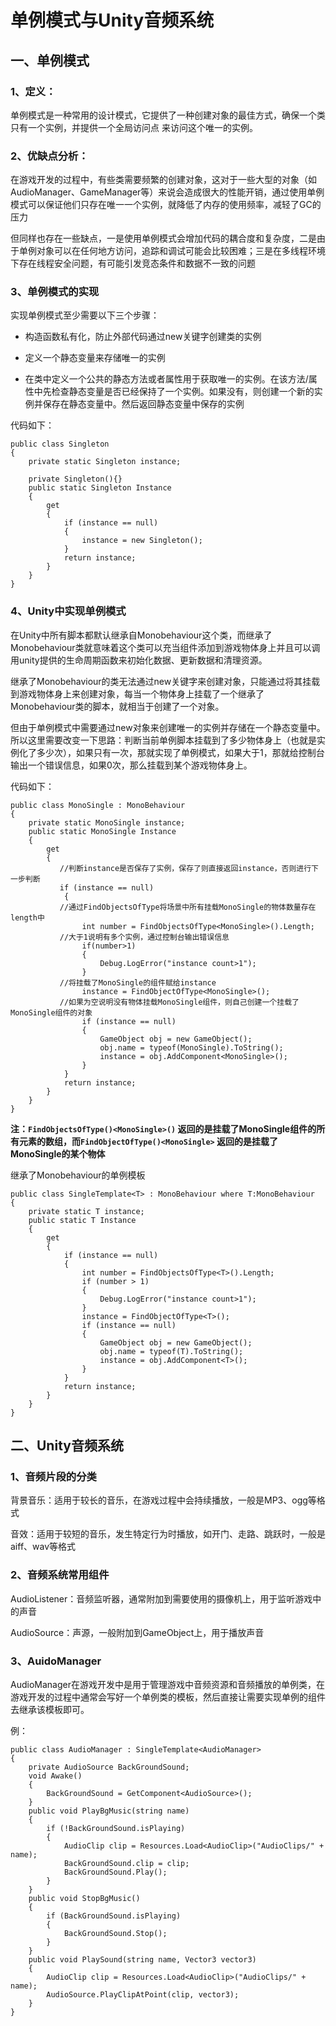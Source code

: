 # 单例模式与Unity音频系统

## 一、单例模式

### 1、定义：

单例模式是一种常用的设计模式，它提供了一种创建对象的最佳方式，确保一个类只有一个实例，并提供一个全局访问点 来访问这个唯一的实例。

### 2、优缺点分析：

在游戏开发的过程中，有些类需要频繁的创建对象，这对于一些大型的对象（如AudioManager、GameManager等）来说会造成很大的性能开销，通过使用单例模式可以保证他们只存在唯一一个实例，就降低了内存的使用频率，减轻了GC的压力

但同样也存在一些缺点，一是使用单例模式会增加代码的耦合度和复杂度，二是由于单例对象可以在任何地方访问，追踪和调试可能会比较困难；三是在多线程环境下存在线程安全问题，有可能引发竞态条件和数据不一致的问题

### 3、单例模式的实现

实现单例模式至少需要以下三个步骤：

- 构造函数私有化，防止外部代码通过new关键字创建类的实例

- 定义一个静态变量来存储唯一的实例

- 在类中定义一个公共的静态方法或者属性用于获取唯一的实例。在该方法/属性中先检查静态变量是否已经保持了一个实例。如果没有，则创建一个新的实例并保存在静态变量中。然后返回静态变量中保存的实例

代码如下：

    public class Singleton
    {
        private static Singleton instance;
    
        private Singleton(){}
        public static Singleton Instance
        {
            get
            {
                if (instance == null)
                {
                    instance = new Singleton();
                }
                return instance;
            }
        }
    }

### 4、Unity中实现单例模式

在Unity中所有脚本都默认继承自Monobehaviour这个类，而继承了Monobehaviour类就意味着这个类可以充当组件添加到游戏物体身上并且可以调用unity提供的生命周期函数来初始化数据、更新数据和清理资源。

继承了Monobehaviour的类无法通过new关键字来创建对象，只能通过将其挂载到游戏物体身上来创建对象，每当一个物体身上挂载了一个继承了Monobehaviour类的脚本，就相当于创建了一个对象。

但由于单例模式中需要通过new对象来创建唯一的实例并存储在一个静态变量中。所以这里需要改变一下思路：判断当前单例脚本挂载到了多少物体身上（也就是实例化了多少次），如果只有一次，那就实现了单例模式，如果大于1，那就给控制台输出一个错误信息，如果0次，那么挂载到某个游戏物体身上。

代码如下：

    public class MonoSingle : MonoBehaviour 
    {
        private static MonoSingle instance;
        public static MonoSingle Instance
        {
            get
            {
               //判断instance是否保存了实例，保存了则直接返回instance，否则进行下一步判断
               if (instance == null)
                {
               //通过FindObjectsOfType将场景中所有挂载MonoSingle的物体数量存在length中
                    int number = FindObjectsOfType<MonoSingle>().Length;
               //大于1说明有多个实例，通过控制台输出错误信息
                    if(number>1)
                    {
                        Debug.LogError("instance count>1");
                    }
               //将挂载了MonoSingle的组件赋给instance
                    instance = FindObjectOfType<MonoSingle>();
               //如果为空说明没有物体挂载MonoSingle组件，则自己创建一个挂载了MonoSingle组件的对象
                    if (instance == null)
                    {
                        GameObject obj = new GameObject();
                        obj.name = typeof(MonoSingle).ToString();
                        instance = obj.AddComponent<MonoSingle>();
                    }
                }
                return instance;
            }
        }
    }

**注：`FindObjectsOfType()<MonoSingle>()` 返回的是挂载了MonoSingle组件的所有元素的数组，而`FindObjectOfType()<MonoSingle>` 返回的是挂载了MonoSingle的某个物体**

继承了Monobehaviour的单例模板

    public class SingleTemplate<T> : MonoBehaviour where T:MonoBehaviour
    {
        private static T instance;
        public static T Instance
        {
            get
            {
                if (instance == null)
                {
                    int number = FindObjectsOfType<T>().Length;
                    if (number > 1)
                    {
                        Debug.LogError("instance count>1");
                    }
                    instance = FindObjectOfType<T>();
                    if (instance == null)
                    {
                        GameObject obj = new GameObject();
                        obj.name = typeof(T).ToString();
                        instance = obj.AddComponent<T>();
                    }
                }
                return instance;
            }
        }
    }

## 二、Unity音频系统

### 1、音频片段的分类

背景音乐：适用于较长的音乐，在游戏过程中会持续播放，一般是MP3、ogg等格式

音效：适用于较短的音乐，发生特定行为时播放，如开门、走路、跳跃时，一般是aiff、wav等格式

### 2、音频系统常用组件

AudioListener：音频监听器，通常附加到需要使用的摄像机上，用于监听游戏中的声音

AudioSource：声源，一般附加到GameObject上，用于播放声音

### 3、AuidoManager

AudioManager在游戏开发中是用于管理游戏中音频资源和音频播放的单例类，在游戏开发的过程中通常会写好一个单例类的模板，然后直接让需要实现单例的组件去继承该模板即可。

例：

    public class AudioManager : SingleTemplate<AudioManager>
    {
        private AudioSource BackGroundSound;
        void Awake()
        {
            BackGroundSound = GetComponent<AudioSource>();
        }
        public void PlayBgMusic(string name)
        {
            if (!BackGroundSound.isPlaying)
            {
                AudioClip clip = Resources.Load<AudioClip>("AudioClips/" + name);
                BackGroundSound.clip = clip;
                BackGroundSound.Play();
            }
        }
        public void StopBgMusic()
        {
            if (BackGroundSound.isPlaying)
            {
                BackGroundSound.Stop();
            }
        }
        public void PlaySound(string name, Vector3 vector3)
        {
            AudioClip clip = Resources.Load<AudioClip>("AudioClips/" + name);
            AudioSource.PlayClipAtPoint(clip, vector3);
        }
    }
